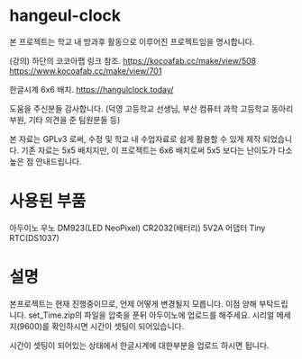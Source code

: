 # hangeul-clock

본 프로젝트는 학교 내 방과후 활동으로 이루어진 프로젝트임을 명시합니다.

(강의) 하단의 코코아팹 링크 참조.
https://kocoafab.cc/make/view/508
https://www.kocoafab.cc/make/view/701

한글시계 6x6 배치.
https://hangulclock.today/

도움을 주신분들 감사합니다. (덕영 고등학교 선생님, 부산 컴퓨터 과학 고등학교 동아리 부원, 기타 의견을 준 팀원분들 등)

본 자료는 GPLv3 로써, 수정 및 학교 내 수업자료로 쉽게 활용할 수 있게 제작 되었습니다.
기존 자료는 5x5 배치지만, 이 프로젝트는 6x6 배치로써 5x5 보다는 난이도가 다소 높은 점 안내드립니다.

# 사용된 부품
아두이노 우노
DM923(LED NeoPixel)
CR2032(배터리)
5V2A 어댑터
Tiny RTC(DS1037)

# 설명
본프로젝트는 현재 진행중이므로, 언제 어떻게 변경될지 모릅니다. 이점 양해 부탁드립니다.
set_Time.zip의 파일을 압축을 푼뒤 아두이노에 업로드를 해주세요.
시리얼 메세지(9600)를 확인하시면 시간이 셋팅이 되어있습니다.

시간이 셋팅이 되어있는 상태에서 한글시계에 대한부분을 업로드 하시면 됩니다.
